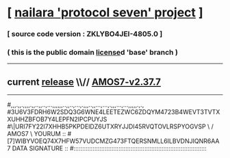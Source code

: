 
# [ [nailara 'protocol seven' project](http://nailara.network/) ]

### [ source code version : ZKLYBO4JEI-4805.0 ]

### ( this is the public domain [license](../license)d 'base' branch )
---
## current [release](https://github.com/nailara-technologies/protocol-7/releases) \\\\// [AMOS7-v2.37.7](https://github.com/nailara-technologies/protocol-7/releases/tag/AMOS7-v2.37.7)
---

#,,,.,,.,,,,.,,..,,..,...,,,,,,..,,..,...,.,,,..,,...,...,.,,,...,...,,,,,.,.,
#3U6V3FDRH6W2SDQ3G6WNE4LEETEZWC6ZDQYM4723B4WEVT3TVTXXUHHZBFOB7Y4LEPFN2IPCPUYJS
#\\\|URI7FY22I7XHHB5PKPDEIDZ6UTXRYJJDI45RVQTOVLRSPYOGVSP \ / AMOS7 \ YOURUM ::
#\[7]WIBYVOEQ74X7HFW57VUDCMZG473FTQERSNMLL6ILBVDNJIQNR6AA 7  DATA SIGNATURE ::
#:::::::::::::::::::::::::::::::::::::::::::::::::::::::::::::::::::::::::::::

